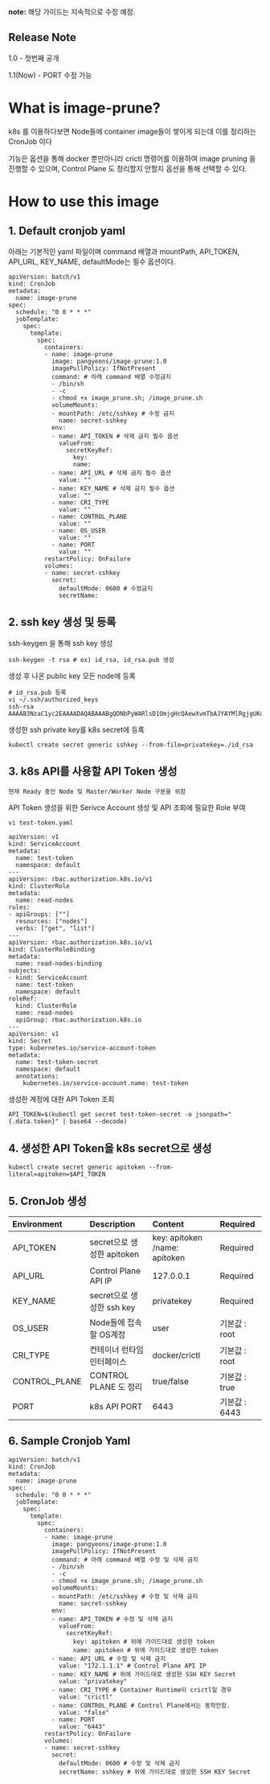 **note:** 해당 가이드는 지속적으로 수정 예정.
## Release Note
1.0 - 첫번째 공개

1.1(Now) - PORT 수정 가능

# What is image-prune?
k8s 를 이용하다보면 Node들에 container image들이 쌓이게 되는데 이를 정리하는 CronJob 이다

기능은 옵션을 통해 docker 뿐만아니라 crictl 명령어를 이용하여 image pruning 을 진행할 수 있으며,
Control Plane 도 정리할지 안할지 옵션을 통해 선택할 수 있다.


# How to use this image

## 1. Default cronjob yaml
아래는 기본적인 yaml 파일이며 command 배열과 mountPath, API_TOKEN, API_URL, KEY_NAME, defaultMode는 필수 옵션이다.
```
apiVersion: batch/v1
kind: CronJob
metadata:
  name: image-prune
spec:
  schedule: "0 0 * * *"
  jobTemplate:
    spec:
      template:
        spec:
          containers:
          - name: image-prune
            image: pangyeons/image-prune:1.0
            imagePullPolicy: IfNotPresent
            command: # 아래 command 배열 수정금지
            - /bin/sh
            - -c
            - chmod +x image_prune.sh; /image_prune.sh
            volumeMounts:
            - mountPath: /etc/sshkey # 수정 금지
              name: secret-sshkey
            env:
            - name: API_TOKEN # 삭제 금지 필수 옵션
              valueFrom:
                secretKeyRef:
                  key:
                  name: 
            - name: API_URL # 삭제 금지 필수 옵션
              value: ""
            - name: KEY_NAME # 삭제 금지 필수 옵션
              value: ""
            - name: CRI_TYPE
              value: ""
            - name: CONTROL_PLANE
              value: ""
            - name: OS_USER
              value: ""
            - name: PORT
              value: ""
          restartPolicy: OnFailure
          volumes:
          - name: secret-sshkey
            secret:
              defaultMode: 0600 # 수정금지
              secretName:

```

## 2. ssh key 생성 및 등록
ssh-keygen 을 통해 ssh key 생성
```
ssh-keygen -t rsa # ex) id_rsa, id_rsa.pub 생성
```

생성 후 나온 public key 모든 node에 등록
```
# id_rsa.pub 등록
vi ~/.ssh/authorized_keys
ssh-rsa AAAAB3NzaC1yc2EAAAADAQABAAABgQDNbPyWARlsD1OmjgHcQAewXvmTbAJYAYMlRgjgUKu69uVyKB8ZS0n3KuLJy9JoTF4y/VOL5DTCU2TFb1A1eIhM4Ox5sPoNTWIG7
```

생성한 ssh private key를 k8s secret에 등록
```
kubectl create secret generic sshkey --from-file=privatekey=./id_rsa
```



## 3. k8s API를 사용할 API Token 생성
`현재 Ready 중인 Node 및 Master/Worker Node 구분을 위함`

API Token 생성을 위한 Serivce Account 생성 및 API 조회에 필요한 Role 부여
```
vi test-token.yaml

apiVersion: v1
kind: ServiceAccount
metadata:
  name: test-token
  namespace: default
---
apiVersion: rbac.authorization.k8s.io/v1
kind: ClusterRole
metadata:
  name: read-nodes
rules:
- apiGroups: [""]
  resources: ["nodes"]
  verbs: ["get", "list"]
---
apiVersion: rbac.authorization.k8s.io/v1
kind: ClusterRoleBinding
metadata:
  name: read-nodes-binding
subjects:
- kind: ServiceAccount
  name: test-token
  namespace: default
roleRef:
  kind: ClusterRole
  name: read-nodes
  apiGroup: rbac.authorization.k8s.io
---
apiVersion: v1
kind: Secret
type: kubernetes.io/service-account-token
metadata:
  name: test-token-secret
  namespace: default
  annotations:
    kubernetes.io/service-account.name: test-token
```


생성한 계정에 대한 API Token 조회
```
API_TOKEN=$(kubectl get secret test-token-secret -o jsonpath="{.data.token}" | base64 --decode)
```

## 4. 생성한 API Token을 k8s secret으로 생성
```
kubectl create secret generic apitoken --from-literal=apitoken=$API_TOKEN
```

## 5. CronJob 생성
| Environment | Description | Content | Required |
|:-|:-|:-|:-|
| API_TOKEN | secret으로 생성한 apitoken | key: apitoken /name: apitoken | Required |
| API_URL | Control Plane API IP | 127.0.0.1 | Required |
| KEY_NAME | secret으로 생성한 ssh key |	privatekey | Required |
|OS_USER | Node들에 접속할 OS계정 | user | 기본값 : root | |
| CRI_TYPE | 컨테이너 런타임 인터페이스 | docker/crictl | 기본값 : root | |
| CONTROL_PLANE | CONTROL PLANE 도 정리 | true/false | 기본값 : true | |
| PORT | k8s API PORT | 6443 | 기본값 : 6443 | |

## 6. Sample Cronjob Yaml
```
apiVersion: batch/v1
kind: CronJob
metadata:
  name: image-prune
spec:
  schedule: "0 0 * * *"
  jobTemplate:
    spec:
      template:
        spec:
          containers:
          - name: image-prune
            image: pangyeons/image-prune:1.0
            imagePullPolicy: IfNotPresent
            command: # 아래 command 배열 수정 및 삭제 금지
            - /bin/sh
            - -c
            - chmod +x image_prune.sh; /image_prune.sh
            volumeMounts:
            - mountPath: /etc/sshkey # 수정 및 삭제 금지
              name: secret-sshkey
            env:
            - name: API_TOKEN # 수정 및 삭제 금지
              valueFrom:
                secretKeyRef:
                  key: apitoken # 위에 가이드대로 생성한 token
                  name: apitoken # 위에 가이드대로 생성한 token
            - name: API_URL # 수정 및 삭제 금지
              value: "172.1.1.1" # Control Plane API IP
            - name: KEY_NAME # 위에 가이드대로 생성한 SSH KEY Secret
              value: "privatekey"
            - name: CRI_TYPE # Container Runtime이 crictl일 경우
              value: "crictl"
            - name: CONTROL_PLANE # Control Plane에서는 동작안함.
              value: "false"
            - name: PORT
              value: "6443"
          restartPolicy: OnFailure
          volumes:
          - name: secret-sshkey
            secret:
              defaultMode: 0600 # 수정 및 삭제 금지
              secretName: sshkey # 위에 가이드대로 생성한 SSH KEY Secret
```
